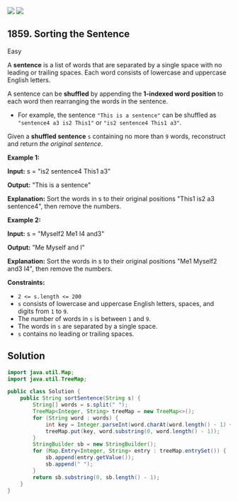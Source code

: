 [![](https://img.shields.io/github/stars/javadev/LeetCode-in-Java?label=Stars&style=flat-square)](https://github.com/javadev/LeetCode-in-Java)
[![](https://img.shields.io/github/forks/javadev/LeetCode-in-Java?label=Fork%20me%20on%20GitHub%20&style=flat-square)](https://github.com/javadev/LeetCode-in-Java/fork)

## 1859\. Sorting the Sentence

Easy

A **sentence** is a list of words that are separated by a single space with no leading or trailing spaces. Each word consists of lowercase and uppercase English letters.

A sentence can be **shuffled** by appending the **1-indexed word position** to each word then rearranging the words in the sentence.

*   For example, the sentence `"This is a sentence"` can be shuffled as `"sentence4 a3 is2 This1"` or `"is2 sentence4 This1 a3"`.

Given a **shuffled sentence** `s` containing no more than `9` words, reconstruct and return _the original sentence_.

**Example 1:**

**Input:** s = "is2 sentence4 This1 a3"

**Output:** "This is a sentence"

**Explanation:** Sort the words in s to their original positions "This1 is2 a3 sentence4", then remove the numbers.

**Example 2:**

**Input:** s = "Myself2 Me1 I4 and3"

**Output:** "Me Myself and I"

**Explanation:** Sort the words in s to their original positions "Me1 Myself2 and3 I4", then remove the numbers.

**Constraints:**

*   `2 <= s.length <= 200`
*   `s` consists of lowercase and uppercase English letters, spaces, and digits from `1` to `9`.
*   The number of words in `s` is between `1` and `9`.
*   The words in `s` are separated by a single space.
*   `s` contains no leading or trailing spaces.

## Solution

```java
import java.util.Map;
import java.util.TreeMap;

public class Solution {
    public String sortSentence(String s) {
        String[] words = s.split(" ");
        TreeMap<Integer, String> treeMap = new TreeMap<>();
        for (String word : words) {
            int key = Integer.parseInt(word.charAt(word.length() - 1) + "");
            treeMap.put(key, word.substring(0, word.length() - 1));
        }
        StringBuilder sb = new StringBuilder();
        for (Map.Entry<Integer, String> entry : treeMap.entrySet()) {
            sb.append(entry.getValue());
            sb.append(" ");
        }
        return sb.substring(0, sb.length() - 1);
    }
}
```
